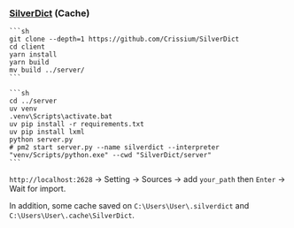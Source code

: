 ### [SilverDict](https://github.com/Crissium/SilverDict) (Cache)

````{tab} From source
```sh
git clone --depth=1 https://github.com/Crissium/SilverDict
cd client
yarn install
yarn build
mv build ../server/
```

```sh
cd ../server
uv venv
.venv\Scripts\activate.bat
uv pip install -r requirements.txt
uv pip install lxml
python server.py
# pm2 start server.py --name silverdict --interpreter "venv/Scripts/python.exe" --cwd "SilverDict/server" 
```
````

`http://localhost:2628` → Setting → Sources → add `your_path` then `Enter` → Wait for import.

In addition, some cache saved on `C:\Users\User\.silverdict` and `C:\Users\User\.cache\SilverDict`.